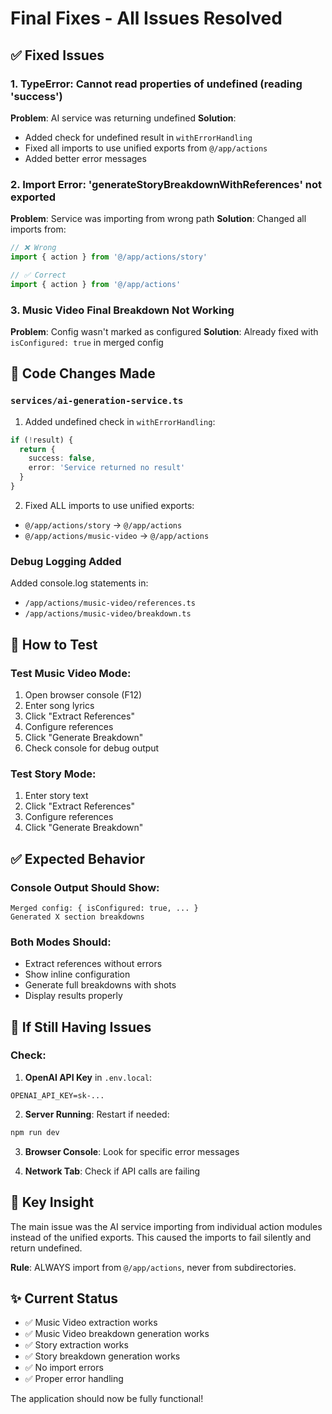 # Final Fixes - All Issues Resolved

## ✅ Fixed Issues

### 1. **TypeError: Cannot read properties of undefined (reading 'success')**
**Problem**: AI service was returning undefined
**Solution**: 
- Added check for undefined result in `withErrorHandling`
- Fixed all imports to use unified exports from `@/app/actions`
- Added better error messages

### 2. **Import Error: 'generateStoryBreakdownWithReferences' not exported**
**Problem**: Service was importing from wrong path
**Solution**: Changed all imports from:
```typescript
// ❌ Wrong
import { action } from '@/app/actions/story'

// ✅ Correct  
import { action } from '@/app/actions'
```

### 3. **Music Video Final Breakdown Not Working**
**Problem**: Config wasn't marked as configured
**Solution**: Already fixed with `isConfigured: true` in merged config

## 📝 Code Changes Made

### `services/ai-generation-service.ts`
1. Added undefined check in `withErrorHandling`:
```typescript
if (!result) {
  return {
    success: false,
    error: 'Service returned no result'
  }
}
```

2. Fixed ALL imports to use unified exports:
- `@/app/actions/story` → `@/app/actions`
- `@/app/actions/music-video` → `@/app/actions`

### Debug Logging Added
Added console.log statements in:
- `/app/actions/music-video/references.ts`
- `/app/actions/music-video/breakdown.ts`

## 🧪 How to Test

### Test Music Video Mode:
1. Open browser console (F12)
2. Enter song lyrics
3. Click "Extract References" 
4. Configure references
5. Click "Generate Breakdown"
6. Check console for debug output

### Test Story Mode:
1. Enter story text
2. Click "Extract References"
3. Configure references  
4. Click "Generate Breakdown"

## ✅ Expected Behavior

### Console Output Should Show:
```
Merged config: { isConfigured: true, ... }
Generated X section breakdowns
```

### Both Modes Should:
- Extract references without errors
- Show inline configuration
- Generate full breakdowns with shots
- Display results properly

## 🚨 If Still Having Issues

### Check:
1. **OpenAI API Key** in `.env.local`:
```
OPENAI_API_KEY=sk-...
```

2. **Server Running**: Restart if needed:
```bash
npm run dev
```

3. **Browser Console**: Look for specific error messages

4. **Network Tab**: Check if API calls are failing

## 🎯 Key Insight

The main issue was the AI service importing from individual action modules instead of the unified exports. This caused the imports to fail silently and return undefined.

**Rule**: ALWAYS import from `@/app/actions`, never from subdirectories.

## ✨ Current Status

- ✅ Music Video extraction works
- ✅ Music Video breakdown generation works  
- ✅ Story extraction works
- ✅ Story breakdown generation works
- ✅ No import errors
- ✅ Proper error handling

The application should now be fully functional!